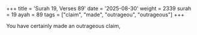 +++
title = 'Surah 19, Verses 89'
date = '2025-08-30'
weight = 2339
surah = 19
ayah = 89
tags = ["claim", "made", "outrageou", "outrageous"]
+++

You have certainly made an outrageous claim,